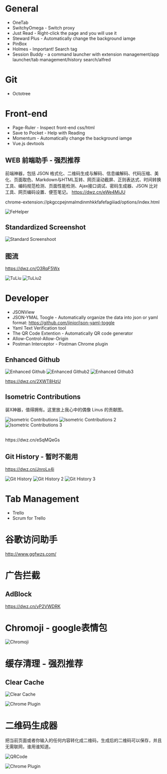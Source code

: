 # General

* OneTab
* SwitchyOmega - Switch proxy
* Just Read - Right-click the page and you will use it
* Steward Plus - Automatically change the background iamge
* PinBox
* Holmes - Important! Search tag
* Session Buddy - a command launcher with extension management/app launcher/tab management/history search/alfred




# Git
* Octotree

# Front-end
* Page-Ruler - Inspect front-end css/html
* Save to Pocket - Help with Reading
* Momentum - Automatically change the background iamge
* Vue.js devtools

## WEB 前端助手 - 强烈推荐
前端神器，包括 JSON 格式化、二维码生成与解码、信息编解码、代码压缩、美化、页面取色、Markdown与HTML互转、网页滚动截屏、正则表达式、时间转换工具、编码规范检测、页面性能检测、Ajax接口调试、密码生成器、JSON 比对工具、网页编码设置、便签笔记。
https://dwz.cn/eWe4MiJU

chrome-extension://pkgccpejnmalmdinmhkkfafefagiiiad/options/index.html

![FeHelper](https://github.com/HuangMarco/knowledge-hub/blob/dev/zResources/tools/FeHelper.jpg)

## Standardized Screenshot
![Standard Screenshoot](https://github.com/HuangMarco/knowledge-hub/blob/dev/zResources/tools/standard-screenshoot.jpg)

## 图流
https://dwz.cn/O3RqF5Wx

![TuLiu](https://github.com/HuangMarco/knowledge-hub/blob/dev/zResources/tools/tuliu.jpg)
![TuLiu2](https://github.com/HuangMarco/knowledge-hub/blob/dev/zResources/tools/tuliu2.jpg)


# Developer
* JSONView
* JSON-YMAL Toogle - Automatically organize the data into json or yaml format: https://github.com/jinjor/json-yaml-toggle
* Yaml Text Verification tool
* The QR Code Extention - Automatically QR code generator
* Allow-Control-Allow-Origin
* Postman Interceptor - Postman Chrome plugin

## Enhanced Github
![Enhanced Github](https://github.com/HuangMarco/knowledge-hub/blob/dev/zResources/tools/enhanced-github.jpg)
![Enhanced Github2](https://github.com/HuangMarco/knowledge-hub/blob/dev/zResources/tools/enhanced-github-2.jpg)
![Enhanced Github3](https://github.com/HuangMarco/knowledge-hub/blob/dev/zResources/tools/enhanced-github-3.jpg)

https://dwz.cn/2XWT8HzU

## Isometric Contributions
装X神器，值得拥有。这里放上我心中的偶像 Linus 的贡献图。

![Isometric Contributions](https://github.com/HuangMarco/knowledge-hub/blob/dev/zResources/tools/isometric-contributions.jpg)
![Isometric Contributions 2](https://github.com/HuangMarco/knowledge-hub/blob/dev/zResources/tools/isometric-contributions-2.jpg)
![Isometric Contributions 3](https://github.com/HuangMarco/knowledge-hub/blob/dev/zResources/tools/isometric-contributions-3.jpg)

<br>
https://dwz.cn/eSqMQeGs

## Git History - 暂时不能用

https://dwz.cn/JnroLx4i

![Git History](https://github.com/HuangMarco/knowledge-hub/blob/dev/zResources/tools/tools/git-history.jpg)
![Git History 2](https://github.com/HuangMarco/knowledge-hub/blob/dev/zResources/tools/git-history-2.jpg)
![Git History 3](https://github.com/HuangMarco/knowledge-hub/blob/dev/zResources/tools/git-history-3.jpg)




# Tab Management
* Trello
* Scrum for Trello

# 谷歌访问助手
http://www.ggfwzs.com/

# 广告拦截
## AdBlock
https://dwz.cn/yP2VWDRK


# Chromoji - google表情包
![Chromoji](https://github.com/HuangMarco/knowledge-hub/blob/dev/zResources/tools/chromoji.jpg)

# 缓存清理 - 强烈推荐
## Clear Cache

![Clear Cache](https://github.com/HuangMarco/knowledge-hub/blob/dev/zResources/tools/clear-cache.jpg)

![Chrome Plugin](https://github.com/HuangMarco/knowledge-hub/blob/dev/zResources/tools/clear-cache-2.jpg)

# 二维码生成器
把当前页面或者你输入的任何内容转化成二维码，生成后的二维码可以保存，并且无需联网，谁用谁知道。


![QRCode](https://github.com/HuangMarco/knowledge-hub/blob/dev/zResources/tools/qrcode.jpg)



![Chrome Plugin](https://github.com/HuangMarco/knowledge-hub/blob/dev/zResources/chrome-plugin.jpg)